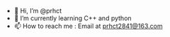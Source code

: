 - 👋 Hi, I’m @prhct
- 🌱 I’m currently learning C++ and python
- 📫 How to reach me : Email at prhct2841@163.com

<!---
prhct/prhct is a ✨ special ✨ repository because its `README.md` (this file) appears on your GitHub profile.
You can click the Preview link to take a look at your changes.
--->
